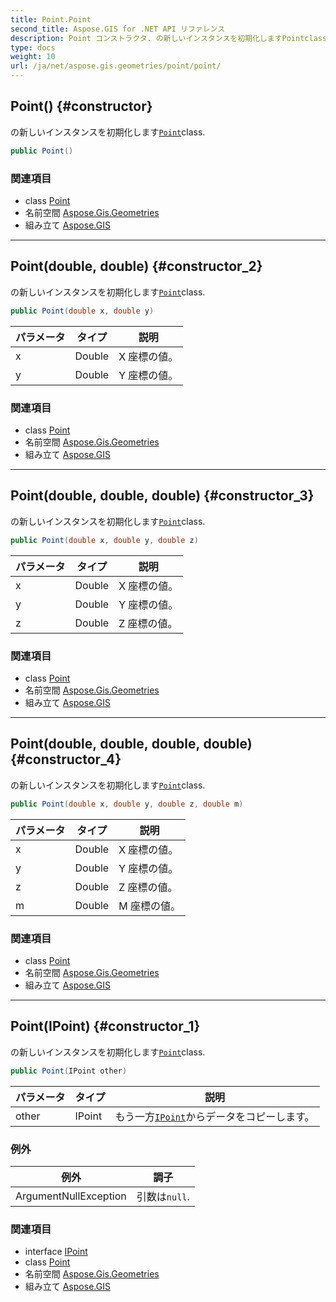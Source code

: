 ```yaml
---
title: Point.Point
second_title: Aspose.GIS for .NET API リファレンス
description: Point コンストラクタ. の新しいインスタンスを初期化しますPointclass.
type: docs
weight: 10
url: /ja/net/aspose.gis.geometries/point/point/
---
```

## Point() {#constructor}

の新しいインスタンスを初期化します[`Point`](../)class.

```csharp
public Point()
```

### 関連項目

* class [Point](../)
* 名前空間 [Aspose.Gis.Geometries](../../point/)
* 組み立て [Aspose.GIS](../../../)

---

## Point(double, double) {#constructor_2}

の新しいインスタンスを初期化します[`Point`](../)class.

```csharp
public Point(double x, double y)
```

| パラメータ | タイプ | 説明 |
| --- | --- | --- |
| x | Double | X 座標の値。 |
| y | Double | Y 座標の値。 |

### 関連項目

* class [Point](../)
* 名前空間 [Aspose.Gis.Geometries](../../point/)
* 組み立て [Aspose.GIS](../../../)

---

## Point(double, double, double) {#constructor_3}

の新しいインスタンスを初期化します[`Point`](../)class.

```csharp
public Point(double x, double y, double z)
```

| パラメータ | タイプ | 説明 |
| --- | --- | --- |
| x | Double | X 座標の値。 |
| y | Double | Y 座標の値。 |
| z | Double | Z 座標の値。 |

### 関連項目

* class [Point](../)
* 名前空間 [Aspose.Gis.Geometries](../../point/)
* 組み立て [Aspose.GIS](../../../)

---

## Point(double, double, double, double) {#constructor_4}

の新しいインスタンスを初期化します[`Point`](../)class.

```csharp
public Point(double x, double y, double z, double m)
```

| パラメータ | タイプ | 説明 |
| --- | --- | --- |
| x | Double | X 座標の値。 |
| y | Double | Y 座標の値。 |
| z | Double | Z 座標の値。 |
| m | Double | M 座標の値。 |

### 関連項目

* class [Point](../)
* 名前空間 [Aspose.Gis.Geometries](../../point/)
* 組み立て [Aspose.GIS](../../../)

---

## Point(IPoint) {#constructor_1}

の新しいインスタンスを初期化します[`Point`](../)class.

```csharp
public Point(IPoint other)
```

| パラメータ | タイプ | 説明 |
| --- | --- | --- |
| other | IPoint | もう一方[`IPoint`](../../ipoint/)からデータをコピーします。 |

### 例外

| 例外 | 調子 |
| --- | --- |
| ArgumentNullException | 引数は`null`. |

### 関連項目

* interface [IPoint](../../ipoint/)
* class [Point](../)
* 名前空間 [Aspose.Gis.Geometries](../../point/)
* 組み立て [Aspose.GIS](../../../)


